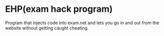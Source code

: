 # EHP(exam hack program)
Program that injects code into exam.net and lets you go in and out from the website without getting caught cheating.
